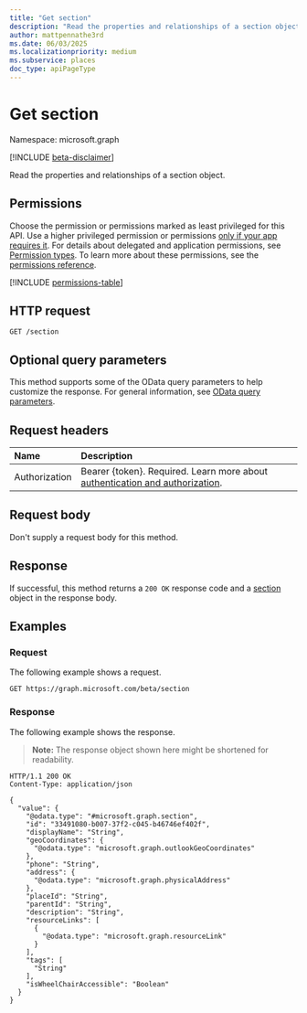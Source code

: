 ```yaml
---
title: "Get section"
description: "Read the properties and relationships of a section object."
author: mattpennathe3rd
ms.date: 06/03/2025
ms.localizationpriority: medium
ms.subservice: places
doc_type: apiPageType
---
```


# Get section

Namespace: microsoft.graph

[!INCLUDE [beta-disclaimer](../../includes/beta-disclaimer.md)]

Read the properties and relationships of a section object.

## Permissions

Choose the permission or permissions marked as least privileged for this API. Use a higher privileged permission or permissions [only if your app requires it](/graph/permissions-overview#best-practices-for-using-microsoft-graph-permissions). For details about delegated and application permissions, see [Permission types](/graph/permissions-overview#permission-types). To learn more about these permissions, see the [permissions reference](/graph/permissions-reference).

<!-- {
  "blockType": "permissions",
  "name": "section-get-permissions"
}
-->
[!INCLUDE [permissions-table](../includes/permissions/section-get-permissions.md)]

## HTTP request

<!-- {
  "blockType": "ignored"
}
-->
``` http
GET /section
```

## Optional query parameters

This method supports some of the OData query parameters to help customize the response. For general information, see [OData query parameters](/graph/query-parameters).

## Request headers

|Name|Description|
|:---|:---|
|Authorization|Bearer {token}. Required. Learn more about [authentication and authorization](/graph/auth/auth-concepts).|

## Request body

Don't supply a request body for this method.

## Response

If successful, this method returns a `200 OK` response code and a [section](../resources/section.md) object in the response body.

## Examples

### Request

The following example shows a request.
<!-- {
  "blockType": "request",
  "name": "get_section"
}
-->
``` http
GET https://graph.microsoft.com/beta/section
```


### Response

The following example shows the response.
>**Note:** The response object shown here might be shortened for readability.
<!-- {
  "blockType": "response",
  "truncated": true,
  "@odata.type": "microsoft.graph.section"
}
-->
``` http
HTTP/1.1 200 OK
Content-Type: application/json

{
  "value": {
    "@odata.type": "#microsoft.graph.section",
    "id": "33491080-b007-37f2-c045-b46746ef402f",
    "displayName": "String",
    "geoCoordinates": {
      "@odata.type": "microsoft.graph.outlookGeoCoordinates"
    },
    "phone": "String",
    "address": {
      "@odata.type": "microsoft.graph.physicalAddress"
    },
    "placeId": "String",
    "parentId": "String",
    "description": "String",
    "resourceLinks": [
      {
        "@odata.type": "microsoft.graph.resourceLink"
      }
    ],
    "tags": [
      "String"
    ],
    "isWheelChairAccessible": "Boolean"
  }
}
```

